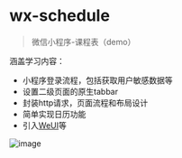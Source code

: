 # wx-schedule
> 微信小程序-课程表（demo）

涵盖学习内容：

- 小程序登录流程，包括获取用户敏感数据等
- 设置二级页面的原生tabbar
- 封装http请求，页面流程和布局设计
- 简单实现日历功能
- 引入[WeUI](https://github.com/weui/weui-wxss/)等


![image](https://raw.githubusercontent.com/xiaoping6688/wx-schedule/master/images/screenshot.png)
